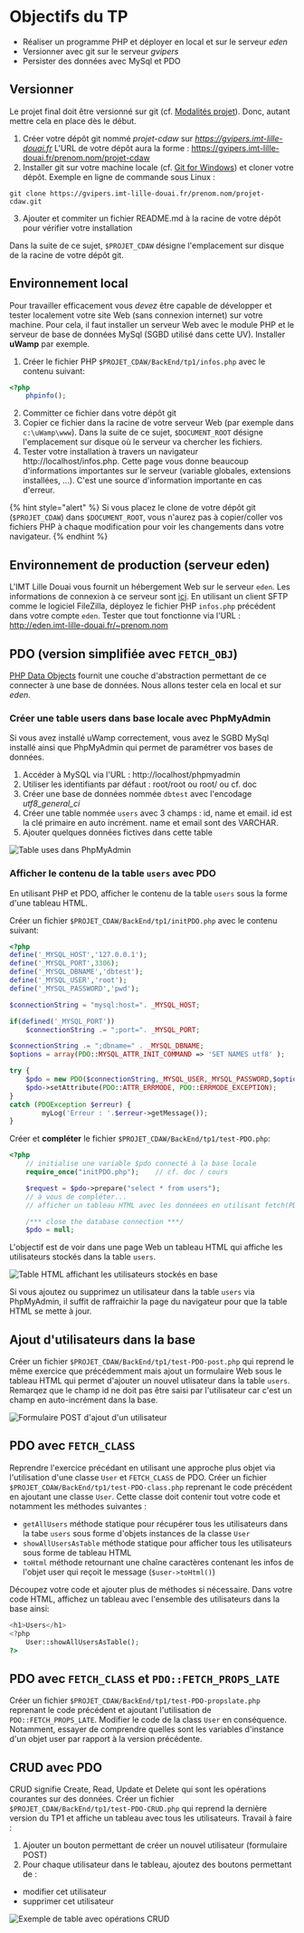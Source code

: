
# Objectifs du TP

- Réaliser un programme PHP et déployer en local et sur le serveur *eden*
- Versionner avec git sur le serveur *gvipers*
- Persister des données avec MySql et PDO

## Versionner

Le projet final doit être versionné sur git (cf. [Modalités projet](../Projet/eval.md)). Donc, autant mettre cela en place dès le début.

1. Créer votre dépôt git nommé *projet-cdaw* sur *https://gvipers.imt-lille-douai.fr*
L'URL de votre dépôt aura la forme : https://gvipers.imt-lille-douai.fr/prenom.nom/projet-cdaw
2. Installer git sur votre machine locale (cf. [Git for Windows](https://gitforwindows.org/)) et cloner votre dépôt. Exemple en ligne de commande sous Linux :
```shell
git clone https://gvipers.imt-lille-douai.fr/prenom.nom/projet-cdaw.git
```
3. Ajouter et commiter un fichier README.md à la racine de votre dépôt pour vérifier votre installation

Dans la suite de ce sujet, `$PROJET_CDAW` désigne l'emplacement sur disque de la racine de votre dépôt git.

## Environnement local

Pour travailler efficacement vous *devez* être capable de développer et tester localement votre site Web (sans connexion internet) sur votre machine. Pour cela, il faut installer un serveur Web avec le module PHP et le serveur de base de données MySql (SGBD utilisé dans cette UV). Installer __uWamp__ par exemple.

1. Créer le fichier PHP `$PROJET_CDAW/BackEnd/tp1/infos.php` avec le contenu suivant:
```php
<?php
    phpinfo();
```
2. Committer ce fichier dans votre dépôt git
3. Copier ce fichier dans la racine de votre serveur Web (par exemple dans `c:\uWamp\www`). Dans la suite de ce sujet, `$DOCUMENT_ROOT` désigne l'emplacement sur disque où le serveur va chercher les fichiers.
4. Tester votre installation à travers un navigateur http://localhost/infos.php.
    Cette page vous donne beaucoup d'informations importantes sur le serveur (variable globales, extensions installées, ...). C'est une source d'information importante en cas d'erreur.

{% hint style="alert" %}
Si vous placez le clone de votre dépôt git (`$PROJET_CDAW`) dans `$DOCUMENT_ROOT`, vous n'aurez pas à copier/coller vos fichiers PHP à chaque modification pour voir les changements dans votre navigateur.
{% endhint %}

## Environnement de production (serveur eden)

L'IMT Lille Douai vous fournit un hébergement Web sur le serveur `eden`.
Les informations de connexion à ce serveur sont [ici](https://gvipers.imt-lille-douai.fr/luc.fabresse/Guide).
En utilisant un client SFTP comme le logiciel FileZilla, déployez le fichier PHP `infos.php` précédent dans votre compte `eden`. Tester que tout fonctionne via l'URL : http://eden.imt-lille-douai.fr/~prenom.nom

## PDO (version simplifiée avec `FETCH_OBJ`)

[PHP Data Objects](tuto-PDO.md) fournit une couche d'abstraction permettant de ce connecter à une base de données.
Nous allons tester cela en local et sur *eden*.

### Créer une table users dans base locale avec PhpMyAdmin

Si vous avez installé uWamp correctement, vous avez le SGBD MySql installé ainsi que PhpMyAdmin qui permet de paramétrer vos bases de données.

1. Accéder à MySQL via l'URL : http://localhost/phpmyadmin
2. Utiliser les identifiants par défaut : root/root ou root/<vide> ou cf. doc
3. Créer une base de données nommée `dbtest` avec l'encodage *utf8_general_ci*
4. Créer une table nommée `users` avec 3 champs : id, name et email. id est la clé primaire en auto incrément. name et email sont des VARCHAR.
5. Ajouter quelques données fictives dans cette table

![Table uses dans PhpMyAdmin](ressources/tutoPDO/users_phpmyadmin.png)

### Afficher le contenu de la table `users` avec PDO

En utilisant PHP et PDO, afficher le contenu de la table `users` sous la forme d'une tableau HTML.

Créer un fichier `$PROJET_CDAW/BackEnd/tp1/initPDO.php` avec le contenu suivant:

```php
<?php
define('_MYSQL_HOST','127.0.0.1');
define('_MYSQL_PORT',3306);
define('_MYSQL_DBNAME','dbtest');
define('_MYSQL_USER','root');
define('_MYSQL_PASSWORD','pwd');

$connectionString = "mysql:host=". _MYSQL_HOST;

if(defined('_MYSQL_PORT'))
    $connectionString .= ";port=". _MYSQL_PORT;

$connectionString .= ";dbname=" . _MYSQL_DBNAME;
$options = array(PDO::MYSQL_ATTR_INIT_COMMAND => 'SET NAMES utf8' );

try {
    $pdo = new PDO($connectionString,_MYSQL_USER,_MYSQL_PASSWORD,$options);
    $pdo->setAttribute(PDO::ATTR_ERRMODE, PDO::ERRMODE_EXCEPTION);
}
catch (PDOException $erreur) {
        myLog('Erreur : '.$erreur->getMessage());
}
```

Créer et **compléter** le fichier `$PROJET_CDAW/BackEnd/tp1/test-PDO.php`:
```php
<?php
    // initialise une variable $pdo connecté à la base locale
	require_once("initPDO.php");    // cf. doc / cours

	$request = $pdo->prepare("select * from users");
    // à vous de compléter...
    // afficher un tableau HTML avec les donnéees en utilisant fetch(PDO::FETCH_OBJ)

    /*** close the database connection ***/
    $pdo = null;

```

L'objectif est de voir dans une page Web un tableau HTML qui affiche les utilisateurs stockés dans la table `users`.

![Table HTML affichant les utilisateurs stockés en base](ressources/tutoPDO/pdo_users.png)

Si vous ajoutez ou supprimez un utilisateur dans la table `users` via PhpMyAdmin, il suffit de raffraichir la page du navigateur pour que la table HTML se mette à jour.

## Ajout d'utilisateurs dans la base

Créer un fichier `$PROJET_CDAW/BackEnd/tp1/test-PDO-post.php` qui reprend le même exercice que précédemment mais ajout un formulaire Web sous le tableau HTML qui permet d'ajouter un nouvel utlisateur dans la table `users`. Remarqez que le champ id ne doit pas être saisi par l'utilisateur car c'est un champ en auto-incrément dans la base.

![Formulaire POST d'ajout d'un utilisateur](ressources/tutoPDO/pdo_users_post.png)

## PDO avec `FETCH_CLASS`

Reprendre l'exercice précédant en utilisant une approche plus objet via l'utilisation d'une classe `User` et  `FETCH_CLASS` de PDO.
Créer un fichier `$PROJET_CDAW/BackEnd/tp1/test-PDO-class.php` reprenant le code précédent en ajoutant une classe `User`. Cette classe doit contenir tout votre code et notamment les méthodes suivantes :

- `getAllUsers` méthode statique pour récupérer tous les utilisateurs dans la tabe `users` sous forme d'objets instances de la classe `User`
- `showAllUsersAsTable` méthode statique pour afficher tous les utilisateurs sous forme de tableau HTML
- `toHtml` méthode retournant une chaîne caractères contenant les infos de l'objet user qui reçoit le message (`$user->toHtml()`)

Découpez votre code et ajouter plus de méthodes si nécessaire. Dans votre code HTML, affichez un tableau avec l'ensemble des utilisateurs dans la base ainsi:

```php
<h1>Users</h1>
<?php
	User::showAllUsersAsTable();
?>
```

## PDO avec `FETCH_CLASS` et `PDO::FETCH_PROPS_LATE`

Créer un fichier `$PROJET_CDAW/BackEnd/tp1/test-PDO-propslate.php` reprenant le code précédent et ajoutant l'utilisation de `PDO::FETCH_PROPS_LATE`.
Modifier le code de la class `User` en conséquence. Notamment, essayer de comprendre quelles sont les variables d'instance d'un objet user par rapport à la version précédente.

## CRUD avec PDO

CRUD signifie Create, Read, Update et Delete qui sont les opérations courantes sur des données.
Créer un fichier `$PROJET_CDAW/BackEnd/tp1/test-PDO-CRUD.php` qui reprend la dernière version du TP1 et affiche un tableau avec tous les utilisateurs.
Travail à faire :

1. Ajouter un bouton permettant de créer un nouvel utilisateur (formulaire POST)
2. Pour chaque utilisateur dans le tableau, ajoutez des boutons permettant de :
- modifier cet utilisateur
- supprimer cet utilisateur

![Exemple de table avec opérations CRUD](ressources/CRUD_REST/CRUD_table.png)

